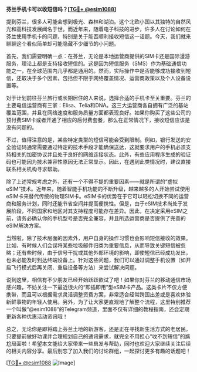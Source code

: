 **芬兰手机卡可以收短信吗？[[TG💪+ @esim1088](https://t.me/s/esim1088)]**

提到芬兰，很多人可能会想到极光、森林和湖泊。这个北欧小国以其独特的自然风光和高科技发展闻名于世。而近年来，随着电子科技的进步，许多人在讨论如何在芬兰使用手机卡的问题，特别是关于能否顺利接收短信这一话题。今天，我们就来聊聊这个看似简单却可能隐藏不少细节的小问题。

首先，我们需要明确一点：在芬兰，无论是本地运营商提供的SIM卡还是国际漫游服务，理论上都是支持接收短信的。这是因为短信服务（SMS）作为基础通信功能之一，在全球范围内几乎都是通用的。然而，实际操作中是否能够成功接收到短信，还取决于多个因素，包括但不限于网络覆盖情况、运营商政策以及个人设备设置等。

对于计划前往芬兰旅行或长期居住的人来说，选择合适的手机卡至关重要。芬兰的主要电信运营商有三家：Elisa、Telia和DNA。这三大运营商各自拥有广泛的基站覆盖范围，并且在网络速度和服务质量方面都表现良好。如果你购买了这些公司的预付费SIM卡或者开通了相应的后付费套餐，那么在正常情况下，接收短信应该是没有问题的。

不过，值得注意的是，某些特定类型的短信可能会受到限制。例如，银行发送的安全验证码通常需要通过特定的技术手段才能确保送达，这就要求用户的手机必须支持相关的加密协议并且处于良好的网络连接状态。此外，有些应用程序生成的验证码也可能因为技术兼容性原因无法正常显示。因此，在遇到此类情况时，建议直接联系相关机构寻求帮助。

除了上述常规考虑之外，还有一个不得不提的重要因素——就是所谓的“虚拟eSIM”技术。近年来，随着智能手机功能的不断升级，越来越多的人开始尝试使用eSIM卡来替代传统的物理SIM卡。eSIM卡的优势在于它可以轻松切换不同的运营商和服务计划，同时还能节省空间并提高便携性。但是，由于eSIM技术尚处于发展阶段，不同国家和地区对其支持程度可能存在差异。因此，在决定采用eSIM之前，请务必确认你的手机型号是否完全兼容，并且所选运营商是否提供了完善的eSIM解决方案。

当然啦，除了技术层面的因素外，用户自身的操作习惯也会影响短信接收的效果。比如，有时候人们会误将某些垃圾邮件归类为重要信息，从而导致关键短信被忽略；还有些时候，由于信号干扰或其他外部环境的影响，即使短信已经成功发出，也未必能及时到达终端设备上。针对这些问题，我们可以通过调整手机设置（如开启飞行模式后再关闭、重启设备等方法）来尝试解决问题。

说到这里，相信有不少朋友已经开始跃跃欲试了吧！如果你对芬兰的移动通信市场感兴趣，不妨关注一下最近很火的“即插即用”型eSIM卡产品。这类卡片不仅方便携带，而且可以根据需求灵活调整资费方案，非常适合经常跨国出差或是喜欢体验新鲜事物的年轻人使用。另外，为了让大家更直观地了解整个流程，这里特别推荐一个叫做“@esim1088”的Telegram频道，里面不仅有详细的教程指南，还会定期更新各种优惠活动资讯哦！

总之，无论你是即将踏上芬兰土地的新游客，还是正在寻找新生活方式的老居民，只要提前做好功课并合理规划自己的通讯需求，就完全不用担心“收不到短信”的尴尬局面啦！希望本文能给大家带来一些启发与帮助，同时也欢迎大家继续关注后续的相关内容分享。最后别忘了加入我们的讨论群组，一起探讨更多有趣的话题吧！

[[TG💪+ @esim1088](https://t.me/s/esim1088) ![Image](https://i.postimg.cc/4NQfJmqS/Snipaste-2025-05-13-00-14-12.png)]